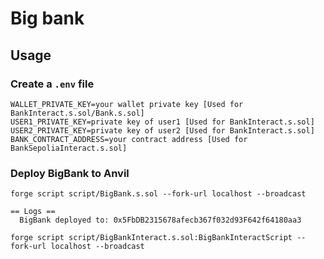 # Big bank


## Usage


### Create a ``.env`` file
```
WALLET_PRIVATE_KEY=your wallet private key [Used for BankInteract.s.sol/Bank.s.sol]
USER1_PRIVATE_KEY=private key of user1 [Used for BankInteract.s.sol]
USER2_PRIVATE_KEY=private key of user2 [Used for BankInteract.s.sol]
BANK_CONTRACT_ADDRESS=your contract address [Used for BankSepoliaInteract.s.sol]
```

### Deploy BigBank to Anvil
```
forge script script/BigBank.s.sol --fork-url localhost --broadcast
```
```
== Logs ==
  BigBank deployed to: 0x5FbDB2315678afecb367f032d93F642f64180aa3
```

```
forge script script/BigBankInteract.s.sol:BigBankInteractScript --fork-url localhost --broadcast
```
